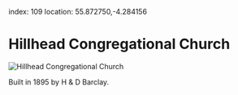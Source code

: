 index: 109
location: 55.872750,-4.284156

# Hillhead Congregational Church

![Hillhead Congregational Church](image:hillhead-congregational-chu.jpg)

Built in 1895 by H & D Barclay.
